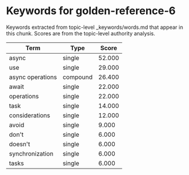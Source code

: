 # Keywords for golden-reference-6

Keywords extracted from topic-level _keywords/words.md that appear in this chunk.
Scores are from the topic-level authority analysis.

| Term | Type | Score |
|------|------|-------|
| async | single | 52.000 |
| use | single | 29.000 |
| async operations | compound | 26.400 |
| await | single | 22.000 |
| operations | single | 22.000 |
| task | single | 14.000 |
| considerations | single | 12.000 |
| avoid | single | 9.000 |
| don't | single | 6.000 |
| doesn't | single | 6.000 |
| synchronization | single | 6.000 |
| tasks | single | 6.000 |
